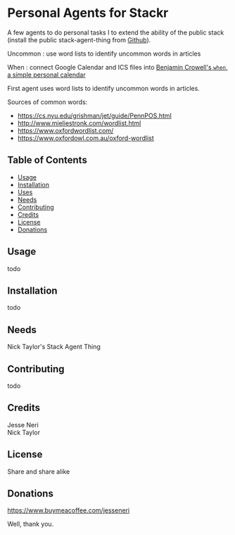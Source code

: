 # Personal Agents for Stackr

A few agents to do personal tasks I to extend the ability of the public stack (install the public stack-agent-thing from [Github](https://github.com/nrwtaylor/stack-agent-thing)).  

Uncommon
: use word lists to identify uncommon words in articles

When
: connect Google Calendar and ICS files into [Benjamin Crowell's `when`, a simple personal calendar](http://lightandmatter.com/when/when.html)


First agent uses word lists to identify uncommon words in articles.  

Sources of common words:  

* https://cs.nyu.edu/grishman/jet/guide/PennPOS.html
* http://www.mieliestronk.com/wordlist.html
* https://www.oxfordwordlist.com/
* https://www.oxfordowl.com.au/oxford-wordlist

## Table of Contents 

* [Usage](#usage) 
* [Installation](#installation) 
* [Uses](#uses) 
* [Needs](#needs) 
* [Contributing](#contributing) 
* [Credits](#credits) 
* [License](#license) 
* [Donations](#donations) 

## Usage

todo

## Installation

todo

## Needs

Nick Taylor's Stack Agent Thing


## Contributing

todo

## Credits

Jesse Neri  
Nick Taylor

## License

Share and share alike

## Donations

https://www.buymeacoffee.com/jesseneri

Well, thank you.

